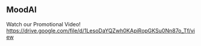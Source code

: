## MoodAI

Watch our Promotional Video! 
https://drive.google.com/file/d/1LesoDaYQZwh0KApiRopGKSu0Nn87o_Tf/view
